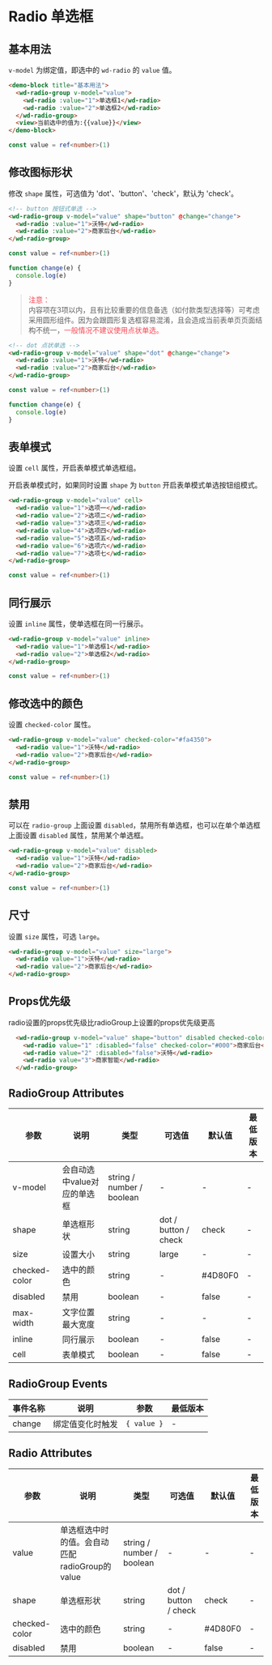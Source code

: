 <frame/>

#  Radio 单选框


## 基本用法

`v-model` 为绑定值，即选中的 `wd-radio` 的 `value` 值。

```html
<demo-block title="基本用法">
  <wd-radio-group v-model="value">
    <wd-radio :value="1">单选框1</wd-radio>
    <wd-radio :value="2">单选框2</wd-radio>
  </wd-radio-group>
  <view>当前选中的值为:{{value}}</view>
</demo-block>
```
```typescript
const value = ref<number>(1)
```

## 修改图标形状

修改 `shape` 属性，可选值为 'dot'、'button'、'check'，默认为 'check'。

```html
<!-- button 按钮式单选 -->
<wd-radio-group v-model="value" shape="button" @change="change">
  <wd-radio :value="1">沃特</wd-radio>
  <wd-radio :value="2">商家后台</wd-radio>
</wd-radio-group>
```

```typescript
const value = ref<number>(1)

function change(e) {
  console.log(e)
}
```

> <div style="color: #FA4350;font-weight: 500;">注意：</div>
> <div>内容项在3项以内，且有比较重要的信息备选（如付款类型选择等）可考虑采用圆形组件。因为会跟圆形复选框容易混淆，且会造成当前表单页页面结构不统一，<span style="color: #FA4350;font-weight: 500;">一般情况不建议使用点状单选。</span></div>

```html
<!-- dot 点状单选 -->
<wd-radio-group v-model="value" shape="dot" @change="change">
  <wd-radio :value="1">沃特</wd-radio>
  <wd-radio :value="2">商家后台</wd-radio>
</wd-radio-group>
```


```typescript
const value = ref<number>(1)

function change(e) {
  console.log(e)
}
```

## 表单模式

设置 `cell` 属性，开启表单模式单选框组。

开启表单模式时，如果同时设置 `shape` 为 `button` 开启表单模式单选按钮组模式。

```html
<wd-radio-group v-model="value" cell>
  <wd-radio value="1">选项一</wd-radio>
  <wd-radio value="2">选项二</wd-radio>
  <wd-radio value="3">选项三</wd-radio>
  <wd-radio value="4">选项四</wd-radio>
  <wd-radio value="5">选项五</wd-radio>
  <wd-radio value="6">选项六</wd-radio>
  <wd-radio value="7">选项七</wd-radio>
</wd-radio-group>
```

``` ts
const value = ref<number>(1)
```

## 同行展示

设置 `inline` 属性，使单选框在同一行展示。

```html
<wd-radio-group v-model="value" inline>
  <wd-radio value="1">单选框1</wd-radio>
  <wd-radio value="2">单选框2</wd-radio>
</wd-radio-group>
```
``` ts
const value = ref<number>(1)
```

## 修改选中的颜色

设置 `checked-color` 属性。

```html
<wd-radio-group v-model="value" checked-color="#fa4350">
  <wd-radio value="1">沃特</wd-radio>
  <wd-radio value="2">商家后台</wd-radio>
</wd-radio-group>
```
``` ts
const value = ref<number>(1)
```

## 禁用

可以在 `radio-group` 上面设置 `disabled`，禁用所有单选框，也可以在单个单选框上面设置 `disabled` 属性，禁用某个单选框。

```html
<wd-radio-group v-model="value" disabled>
  <wd-radio value="1">沃特</wd-radio>
  <wd-radio value="2">商家后台</wd-radio>
</wd-radio-group>
```
``` ts
const value = ref<number>(1)
```

## 尺寸

设置 `size` 属性，可选 `large`。

```html
<wd-radio-group v-model="value" size="large">
  <wd-radio value="1">沃特</wd-radio>
  <wd-radio value="2">商家后台</wd-radio>
</wd-radio-group>
```

## Props优先级

radio设置的props优先级比radioGroup上设置的props优先级更高

```html
  <wd-radio-group v-model="value" shape="button" disabled checked-color="#f00">
    <wd-radio value="1" :disabled="false" checked-color="#000">商家后台</wd-radio>
    <wd-radio value="2" :disabled="false">沃特</wd-radio>
    <wd-radio value="3">商家智能</wd-radio>
  </wd-radio-group>
```

## RadioGroup Attributes

| 参数 | 说明 | 类型 | 可选值 | 默认值 | 最低版本 |
|-----|------|-----|-------|-------|--------|
| v-model | 会自动选中value对应的单选框 | string / number / boolean | - | - | - |
| shape | 单选框形状 | string | dot / button / check | check | - |
| size | 设置大小 | string | large | - | - |
| checked-color | 选中的颜色 | string | - | #4D80F0 | - |
| disabled | 禁用 | boolean | - | false | - |
| max-width | 文字位置最大宽度 | string | - | - | - |
| inline | 同行展示 | boolean | - | false | - |
| cell | 表单模式 | boolean | - | false | - |

## RadioGroup Events

| 事件名称 | 说明 | 参数 | 最低版本 |
|---------|-----|-----|---------|
| change | 绑定值变化时触发 | `{ value }`  | - |

## Radio Attributes

| 参数 | 说明 | 类型 | 可选值 | 默认值 | 最低版本 |
|-----|------|-----|-------|-------|---------|
| value | 单选框选中时的值。会自动匹配radioGroup的value | string / number / boolean | - | - | - |
| shape | 单选框形状 | string | dot / button / check | check | - |
| checked-color | 选中的颜色 | string | - | #4D80F0 | - |
| disabled | 禁用 | boolean | - | false | - |
